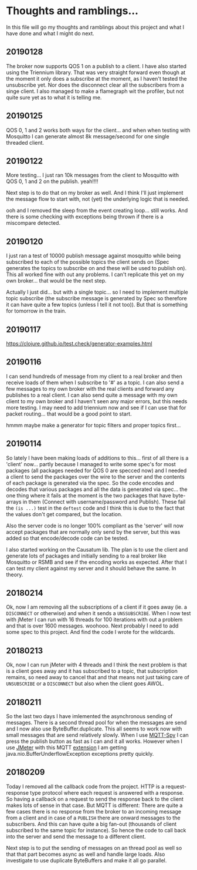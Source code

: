 # Thoughts and ramblings...

In this file will go my thoughts and ramblings about this project and what I have done and what I might do next.

## 20190128

The broker now supports QOS 1 on a publish to a client. I have also started using the Triennium library. That was very straight forward even though at the moment it only does a subscribe at the moment, as I haven't tested the unsubscribe yet. Nor does the disconnect clear all the subscribers from a singe client. I also managed to make a flamegraph wit the profiler, but not quite sure yet as to what it is telling me.

## 20190125

QOS 0, 1 and 2 works both ways for the client... and when when testing with Mosquitto I can generate almost 8k message/second for one single threaded client.

## 20190122

More testing... I just ran 10k messages from the client to Mosquitto with QOS 0, 1 and 2 on the publish. yeah!!!!

Next step is to do that on my broker as well. And I think I'll just implement the message flow to start with, not (yet) the underlying logic that is needed.

ooh and I removed the sleep from the event creating loop... still works. And there is some checking with exceptions being thrown if there is a miscompare detected.

## 20190120

I just ran a test of 10000 publish message against mosquitto while being subscribed to each of the possible topics the client sends on (Spec generates the topics to subscribe on and these will be used to publish on). This all worked fine with out any problems. I can't replicate this yet on my own broker... that would be the next step.

Actually I just did... but with a single topic... so I need to implement multiple topic subscribe (the subscribe message is generated by Spec so therefore it can have quite a few topics (unless I tell it not too)). But that is something for tomorrow in the train.

## 20190117

https://clojure.github.io/test.check/generator-examples.html


## 20190116

I can send hundreds of message from my client to a real broker and then receive loads of them when I subscribe to '#' as a topic. I can also send a few messages to my own broker with the real clients and forward any publishes to a real client. I can also send quite a message with my own client to my own broker and I haven't seen any major errors, but this needs more testing. I may need to add triennium now and see if I can use that for packet routing... that would be a good point to start.

hmmm maybe make a generator for topic filters and proper topics first...

## 20190114

So lately I have been making loads of additions to this... first of all there is a 'client' now... partly because I managed to write some spec's for most packages (all packages needed for QOS 0 are specced now) and I needed a client to send the packages over the wire to the server and the contents of each package is generated via the spec. So the code encodes and decodes that various packages and all the data is generated via spec... the one thing where it fails at the moment is the two packages that have byte-arrays in them (Connect with username/password and Publish). These fail the ```(is ...)``` test in the ```deftest``` code and I think this is due to the fact that the values don't get compared, but the location.

Also the server code is no longer 100% compliant as the 'server' will now accept packages that are normally only send by the server, but this was added so that encode/decode code can be tested.

I also started working on the Causatum lib. The plan is to use the client and generate lots of packages and initially sending to a real broker like Mosquitto or RSMB and see if the encoding works as expected. After that I can test my client against my server and it should behave the same. In theory.

## 20180214

Ok, now I am removing all the subscriptions of a client if it goes away (ie. a `DISCONNECT` or otherwise) and when it sends a `UNSSUBSCRIBE`. When I now test with jMeter I can run with 16 threads for 100 iterations with out a problem and that is over 1600 messages. woohooo. Next probably I need to add some spec to this project. And find the code I wrote for the wildcards.

## 20180213

Ok, now I can run jMeter with 4 threads and I think the next problem is that is a client goes away and it has subscribed to a topic, that subscription remains, so need away to cancel that and that means not just taking care of `UNSUBSCRIBE` or a `DISCONNECT` but also when the client goes AWOL.

## 20180211

So the last two days I have imlemented the asynchronous sending of messages. There is a second thread pool for when the messages are send and I now also use ByteBuffer.duplicate. This all seems to work now with small messages that are send relatively slowly. When I use [MQTT-Spy](https://github.com/eclipse/paho.mqtt-spy/wiki) I can press the publish button as fast as I can and it all works. However when I use [JMeter](http://jmeter.apache.org/) with this MQTT [extension](https://github.com/emqtt/mqtt-jmeter) I am getting java.nio.BufferUnderflowException exceptions pretty quickly.

## 20180209

Today I removed all the callback code from the project. HTTP is a request-response type protocol where each request is answered with a response. So having a callback on a request to send the response back to the client makes lots of sense in that case. But MQTT is different: There are quite a few cases there is no response from the broker to an incoming message from a client and in case of a `PUBLISH` there are onward messages to the subscribers. And this can have quite a big fan-out (thousands of client subscribed to the same topic for instance). So hence the code to call back into the server and send the message to a different client.

Next step is to put the sending of messages on an thread pool as well so that that part becomes async as well and handle large loads. Also investigate to use duplicate ByteBuffers and make it all go parallel.
